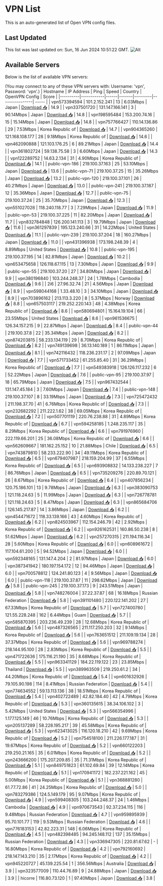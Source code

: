 # VPN List

This is an auto-generated list of Open VPN config files.

## Last Updated

This list was last updated on: Sun, 16 Jun 2024 10:51:22 GMT.
![Alt](https://repobeats.axiom.co/api/embed/186b98318ef1479477931607c1ad7d823f12451f.svg "Repobeats analytics image")

## Available Servers

Below is the list of available VPN servers:

(You may connect to any of these VPN servers with: Username: 'vpn', Password: 'vpn'.)
| Hostname | IP Address | Ping | Speed | Country | OpenVPN Config | Score |
|----------|------------|------|-------|---------|----------------| ----- |
| vpn573394594 | 101.2.152.241 | 13 | 6.03Mbps | Japan | [Download 📥](./configs/server_0_JP.ovpn) | 14.9 |
| vpn337501720 | 131.147.166.141 | 3 | 90.14Mbps | Japan | [Download 📥](./configs/server_1_JP.ovpn) | 14.8 |
| vpn198595484 | 153.200.74.16 | 15 | 15.14Mbps | Japan | [Download 📥](./configs/server_2_JP.ovpn) | 14.8 |
| vpn757766427 | 110.14.136.86 | 29 | 7.53Mbps | Korea Republic of | [Download 📥](./configs/server_3_KR.ovpn) | 14.7 |
| vpn904365260 | 121.168.108.177 | 28 | 9.18Mbps | Korea Republic of | [Download 📥](./configs/server_4_KR.ovpn) | 14.6 |
| vpn462090888 | 121.103.176.25 | 6 | 89.21Mbps | Japan | [Download 📥](./configs/server_5_JP.ovpn) | 14.4 |
| vpn361802724 | 59.138.75.58 | 3 | 6.60Mbps | Japan | [Download 📥](./configs/server_6_JP.ovpn) | 14.3 |
| vpn122289752 | 14.63.2.134 | 31 | 4.90Mbps | Korea Republic of | [Download 📥](./configs/server_7_KR.ovpn) | 14.1 |
| public-vpn-186 | 219.100.37.163 | 25 | 53.10Mbps | Japan | [Download 📥](./configs/server_8_JP.ovpn) | 13.6 |
| public-vpn-71 | 219.100.37.25 | 15 | 35.26Mbps | Japan | [Download 📥](./configs/server_9_JP.ovpn) | 13.2 |
| public-vpn-120 | 219.100.37.101 | 26 | 40.21Mbps | Japan | [Download 📥](./configs/server_10_JP.ovpn) | 13.0 |
| public-vpn-241 | 219.100.37.187 | 12 | 35.36Mbps | Japan | [Download 📥](./configs/server_11_JP.ovpn) | 12.7 |
| public-vpn-75 | 219.100.37.24 | 25 | 35.70Mbps | Japan | [Download 📥](./configs/server_12_JP.ovpn) | 12.3 |
| vpn551027028 | 118.240.118.77 | 3 | 7.29Mbps | Japan | [Download 📥](./configs/server_13_JP.ovpn) | 11.9 |
| public-vpn-53 | 219.100.37.225 | 11 | 82.20Mbps | Japan | [Download 📥](./configs/server_14_JP.ovpn) | 11.7 |
| vpn832784848 | 126.200.141.113 | 3 | 19.79Mbps | Japan | [Download 📥](./configs/server_15_JP.ovpn) | 11.6 |
| vpn361297839 | 195.123.240.66 | 31 | 14.22Mbps | United States | [Download 📥](./configs/server_16_US.ovpn) | 11.1 |
| public-vpn-239 | 219.100.37.204 | 18 | 160.27Mbps | Japan | [Download 📥](./configs/server_17_JP.ovpn) | 11.0 |
| vpn431396938 | 173.198.248.39 | 4 | 8.89Mbps | United States | [Download 📥](./configs/server_18_US.ovpn) | 10.8 |
| public-vpn-195 | 219.100.37.195 | 14 | 82.81Mbps | Japan | [Download 📥](./configs/server_19_JP.ovpn) | 10.2 |
| vpn653475658 | 126.118.67.115 | 13 | 7.30Mbps | Japan | [Download 📥](./configs/server_20_JP.ovpn) | 9.9 |
| public-vpn-55 | 219.100.37.20 | 27 | 34.80Mbps | Japan | [Download 📥](./configs/server_21_JP.ovpn) | 9.9 |
| vpn380196840 | 103.244.248.37 | 24 | 1.78Mbps | Cambodia | [Download 📥](./configs/server_22_KH.ovpn) | 9.6 |
| 2i6 | 27.96.32.74 | 21 | 4.56Mbps | Japan | [Download 📥](./configs/server_23_JP.ovpn) | 8.9 |
| vpn598044168 | 1.33.48.10 | 3 | 34.10Mbps | Japan | [Download 📥](./configs/server_24_JP.ovpn) | 8.9 |
| vpn703896162 | 213.113.3.220 | 8 | 5.37Mbps | Norway | [Download 📥](./configs/server_25_NO.ovpn) | 8.8 |
| vpn657503117 | 219.252.220.143 | 48 | 4.38Mbps | Korea Republic of | [Download 📥](./configs/server_26_KR.ovpn) | 8.6 |
| vpn580694801 | 15.164.19.104 | 66 | 23.55Mbps | United States | [Download 📥](./configs/server_27_US.ovpn) | 8.6 |
| vpn961536675 | 126.34.157.215 | 9 | 22.87Mbps | Japan | [Download 📥](./configs/server_28_JP.ovpn) | 8.4 |
| public-vpn-44 | 219.100.37.8 | 22 | 35.34Mbps | Japan | [Download 📥](./configs/server_29_JP.ovpn) | 8.2 |
| vpn874203815 | 58.233.134.119 | 29 | 8.70Mbps | Korea Republic of | [Download 📥](./configs/server_30_KR.ovpn) | 8.2 |
| vpn749139698 | 36.13.140.189 | 1 | 86.11Mbps | Japan | [Download 📥](./configs/server_31_JP.ovpn) | 8.1 |
| vpn742116432 | 118.236.231.17 | 2 | 97.09Mbps | Japan | [Download 📥](./configs/server_32_JP.ovpn) | 7.7 |
| vpn571733452 | 61.255.85.40 | 31 | 36.29Mbps | Korea Republic of | [Download 📥](./configs/server_33_KR.ovpn) | 7.7 |
| vpn549383918 | 126.126.117.232 | 6 | 52.22Mbps | Japan | [Download 📥](./configs/server_34_JP.ovpn) | 7.6 |
| public-vpn-95 | 219.100.37.97 | 18 | 65.79Mbps | Japan | [Download 📥](./configs/server_35_JP.ovpn) | 7.5 |
| vpn967432544 | 131.147.45.184 | 3 | 7.60Mbps | Japan | [Download 📥](./configs/server_36_JP.ovpn) | 7.4 |
| public-vpn-148 | 219.100.37.107 | 8 | 33.19Mbps | Japan | [Download 📥](./configs/server_37_JP.ovpn) | 7.3 |
| vpn725472432 | 211.198.37.70 | 41 | 6.76Mbps | Korea Republic of | [Download 📥](./configs/server_38_KR.ovpn) | 7.3 |
| vpn232682292 | 211.222.1.62 | 38 | 69.05Mbps | Korea Republic of | [Download 📥](./configs/server_39_KR.ovpn) | 7.2 |
| vpn507701119 | 220.76.238.88 | 31 | 4.89Mbps | Korea Republic of | [Download 📥](./configs/server_40_KR.ovpn) | 6.7 |
| vpn594258185 | 1.248.235.117 | 35 | 8.29Mbps | Korea Republic of | [Download 📥](./configs/server_41_KR.ovpn) | 6.6 |
| vpn791976960 | 222.119.66.201 | 25 | 36.08Mbps | Korea Republic of | [Download 📥](./configs/server_42_KR.ovpn) | 6.6 |
| vpn562609667 | 181.162.25.152 | 10 | 21.88Mbps | Chile | [Download 📥](./configs/server_43_CL.ovpn) | 6.5 |
| vpn743879810 | 58.233.222.90 | 34 | 49.11Mbps | Korea Republic of | [Download 📥](./configs/server_44_KR.ovpn) | 6.5 |
| vpn679407987 | 218.159.204.99 | 37 | 6.55Mbps | Korea Republic of | [Download 📥](./configs/server_45_KR.ovpn) | 6.5 |
| vpn693908832 | 14.133.238.227 | 7 | 86.76Mbps | Japan | [Download 📥](./configs/server_46_JP.ovpn) | 6.5 |
| vpn735209276 | 220.89.70.121 | 26 | 8.67Mbps | Korea Republic of | [Download 📥](./configs/server_47_KR.ovpn) | 6.4 |
| vpn407856234 | 120.75.186.101 | 13 | 9.78Mbps | Japan | [Download 📥](./configs/server_48_JP.ovpn) | 6.3 |
| vpn383090753 | 121.118.24.63 | 5 | 11.99Mbps | Japan | [Download 📥](./configs/server_49_JP.ovpn) | 6.3 |
| vpn726778781 | 121.118.24.63 | 5 | 8.47Mbps | Japan | [Download 📥](./configs/server_50_JP.ovpn) | 6.3 |
| vpn865684706 | 126.145.217.87 | 14 | 3.86Mbps | Japan | [Download 📥](./configs/server_51_JP.ovpn) | 6.2 |
| vpn454471672 | 118.33.139.166 | 43 | 4.60Mbps | Korea Republic of | [Download 📥](./configs/server_52_KR.ovpn) | 6.2 |
| vpn824503967 | 112.154.246.79 | 42 | 2.92Mbps | Korea Republic of | [Download 📥](./configs/server_53_KR.ovpn) | 6.2 |
| vpn926162531 | 160.86.50.238 | 8 | 51.62Mbps | Japan | [Download 📥](./configs/server_54_JP.ovpn) | 6.2 |
| vpn257270315 | 211.194.116.34 | 28 | 5.60Mbps | Korea Republic of | [Download 📥](./configs/server_55_KR.ovpn) | 6.0 |
| vpn608961672 | 117.104.61.200 | 5 | 94.52Mbps | Japan | [Download 📥](./configs/server_56_JP.ovpn) | 6.0 |
| vpn592348165 | 131.147.4.204 | 2 | 81.97Mbps | Japan | [Download 📥](./configs/server_57_JP.ovpn) | 6.0 |
| vpn387341942 | 180.197.154.172 | 12 | 94.46Mbps | Japan | [Download 📥](./configs/server_58_JP.ovpn) | 6.0 |
| vpn700578812 | 124.241.80.123 | 4 | 9.56Mbps | Japan | [Download 📥](./configs/server_59_JP.ovpn) | 6.0 |
| public-vpn-118 | 219.100.37.87 | 11 | 298.62Mbps | Japan | [Download 📥](./configs/server_60_JP.ovpn) | 5.8 |
| public-vpn-245 | 219.100.37.173 | 9 | 243.51Mbps | Japan | [Download 📥](./configs/server_61_JP.ovpn) | 5.8 |
| vpn748276004 | 37.22.37.87 | 68 | 16.18Mbps | Russian Federation | [Download 📥](./configs/server_62_RU.ovpn) | 5.8 |
| vpn391101480 | 220.122.141.202 | 27 | 67.33Mbps | Korea Republic of | [Download 📥](./configs/server_63_KR.ovpn) | 5.7 |
| vpn727400780 | 121.55.228.248 | 162 | 6.44Mbps | Guam | [Download 📥](./configs/server_64_GU.ovpn) | 5.7 |
| vpn585870395 | 203.236.49.239 | 28 | 12.68Mbps | Korea Republic of | [Download 📥](./configs/server_65_KR.ovpn) | 5.6 |
| vpn487326565 | 211.117.250.203 | 32 | 9.14Mbps | Korea Republic of | [Download 📥](./configs/server_66_KR.ovpn) | 5.6 |
| vpn763651512 | 211.109.19.134 | 28 | 37.37Mbps | Korea Republic of | [Download 📥](./configs/server_67_KR.ovpn) | 5.6 |
| vpn969788274 | 218.144.95.100 | 28 | 2.83Mbps | Korea Republic of | [Download 📥](./configs/server_68_KR.ovpn) | 5.5 |
| vpn471722636 | 175.116.21.190 | 35 | 8.68Mbps | Korea Republic of | [Download 📥](./configs/server_69_KR.ovpn) | 5.5 |
| vpn963341129 | 184.22.119.122 | 23 | 23.85Mbps | Thailand | [Download 📥](./configs/server_70_TH.ovpn) | 5.5 |
| vpn389963509 | 219.250.61.2 | 34 | 44.20Mbps | Korea Republic of | [Download 📥](./configs/server_71_KR.ovpn) | 5.4 |
| vpn601632926 | 79.105.90.198 | 114 | 8.41Mbps | Russian Federation | [Download 📥](./configs/server_72_RU.ovpn) | 5.4 |
| vpn774634552 | 59.13.113.136 | 38 | 18.51Mbps | Korea Republic of | [Download 📥](./configs/server_73_KR.ovpn) | 5.4 |
| vpn402722489 | 42.82.184.40 | 42 | 4.79Mbps | Korea Republic of | [Download 📥](./configs/server_74_KR.ovpn) | 5.3 |
| vpn360135615 | 38.34.106.102 | 3 | 5.42Mbps | United States | [Download 📥](./configs/server_75_US.ovpn) | 5.3 |
| vpn566354996 | 1.177.125.149 | 46 | 10.76Mbps | Korea Republic of | [Download 📥](./configs/server_76_KR.ovpn) | 5.3 |
| vpn205137289 | 58.228.195.217 | 39 | 45.58Mbps | Korea Republic of | [Download 📥](./configs/server_77_KR.ovpn) | 5.3 |
| vpn623413025 | 116.120.18.210 | 42 | 9.69Mbps | Korea Republic of | [Download 📥](./configs/server_78_KR.ovpn) | 5.2 |
| vpn754518100 | 211.226.177.187 | 31 | 19.67Mbps | Korea Republic of | [Download 📥](./configs/server_79_KR.ovpn) | 5.2 |
| vpn660122203 | 219.250.21.165 | 35 | 6.01Mbps | Korea Republic of | [Download 📥](./configs/server_80_KR.ovpn) | 5.2 |
| vpn243666200 | 175.207.209.85 | 35 | 71.31Mbps | Korea Republic of | [Download 📥](./configs/server_81_KR.ovpn) | 5.1 |
| vpn849751823 | 61.102.69.84 | 39 | 12.14Mbps | Korea Republic of | [Download 📥](./configs/server_82_KR.ovpn) | 5.1 |
| vpn170941172 | 182.237.221.162 | 45 | 5.00Mbps | Korea Republic of | [Download 📥](./configs/server_83_KR.ovpn) | 5.1 |
| vpn368881280 | 61.77.72.86 | 41 | 24.25Mbps | Korea Republic of | [Download 📥](./configs/server_84_KR.ovpn) | 5.0 |
| vpn783279386 | 124.5.149.179 | 95 | 9.07Mbps | Korea Republic of | [Download 📥](./configs/server_85_KR.ovpn) | 4.9 |
| vpn599408305 | 103.244.248.37 | 24 | 1.46Mbps | Cambodia | [Download 📥](./configs/server_86_KH.ovpn) | 4.9 |
| vpn970673543 | 92.37.234.115 | 116 | 9.48Mbps | Russian Federation | [Download 📥](./configs/server_87_RU.ovpn) | 4.7 |
| vpn959895939 | 95.70.101.77 | 119 | 9.53Mbps | Russian Federation | [Download 📥](./configs/server_88_RU.ovpn) | 4.6 |
| vpn776183153 | 42.82.223.31 | 148 | 6.06Mbps | Korea Republic of | [Download 📥](./configs/server_89_KR.ovpn) | 4.5 |
| vpn482398485 | 94.245.148.112 | 137 | 35.15Mbps | Russian Federation | [Download 📥](./configs/server_90_RU.ovpn) | 4.3 |
| vpn336947305 | 220.81.67.62 | - | 16.80Mbps | Korea Republic of | [Download 📥](./configs/server_91_KR.ovpn) | 4.2 |
| vpn792160692 | 218.147.143.210 | 35 | 2.17Mbps | Korea Republic of | [Download 📥](./configs/server_92_KR.ovpn) | 4.2 |
| vpn945220727 | 45.139.225.54 | 1 | 356.56Mbps | Australia | [Download 📥](./configs/server_93_AU.ovpn) | 3.9 |
| vpn323577009 | 110.44.76.89 | 9 | 24.88Mbps | Japan | [Download 📥](./configs/server_94_JP.ovpn) | 3.9 |
| hicorre | 116.80.73.120 | 1 | 97.40Mbps | Japan | [Download 📥](./configs/server_95_JP.ovpn) | 3.8 |
